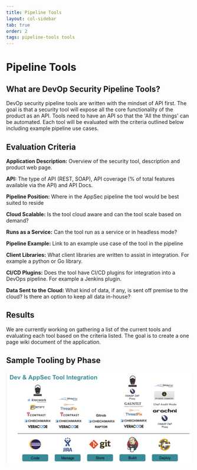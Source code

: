 ```yaml
---
title: Pipeline Tools
layout: col-sidebar
tab: true
order: 2
tags: pipeline-tools tools
---
```


# Pipeline Tools

## What are DevOp Security Pipeline Tools?


DevOp security pipeline tools are written with the mindset of API first.
The goal is that a security tool will expose all the core functionality
of the product as an API. Tools need to have an API so that the 'All the
things' can be automated. Each tool will be evaluated with the criteria
outlined below including example pipeline use cases.


## Evaluation Criteria


**Application Description:** Overview of the security tool, description and product web page.

**API:** The type of API (REST, SOAP), API coverage (% of total features available via the API) and API Docs.

**Pipeline Position:** Where in the AppSec pipeline the tool would be best suited to reside

**Cloud Scalable:** Is the tool cloud aware and can the tool scale based on demand?

**Runs as a Service:** Can the tool run as a service or in headless mode?

**Pipeline Example:** Link to an example use case of the tool in the pipeline

**Client Libraries:** What client libraries are written to assist in integration. For example a python or Go library.

**CI/CD Plugins:** Does the tool have CI/CD plugins for integration into a DevOps pipeline. For example a Jenkins plugin.

**Data Sent to the Cloud:** What kind of data, if any, is sent off premise to the cloud? Is there an option to keep all data in-house?


## Results

We are currently working on gathering a list of the current tools and evaluating each tool based on the criteria listed. The goal is to create a one page wiki document of the application.


## Sample Tooling by Phase

![Sample Tooling by Phase](assets/images/DevOps_AppSec_Tool_Integration.png)


